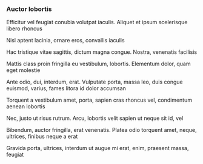 ### Auctor lobortis

Efficitur vel feugiat conubia volutpat iaculis. Aliquet et ipsum scelerisque libero rhoncus

Nisl aptent lacinia, ornare eros, convallis iaculis

Hac tristique vitae sagittis, dictum magna congue. Nostra, venenatis facilisis

Mattis class proin fringilla eu vestibulum, lobortis. Elementum dolor, quam eget molestie

Ante odio, dui, interdum, erat. Vulputate porta, massa leo, duis congue euismod, varius, fames litora id dolor accumsan

Torquent a vestibulum amet, porta, sapien cras rhoncus vel, condimentum aenean lobortis

Nec, justo ut risus rutrum. Arcu, lobortis velit sapien ut neque sit id, vel

Bibendum, auctor fringilla, erat venenatis. Platea odio torquent amet, neque, ultrices, finibus neque a erat

Gravida porta, ultrices, interdum ut augue mi erat, enim, praesent massa, feugiat


